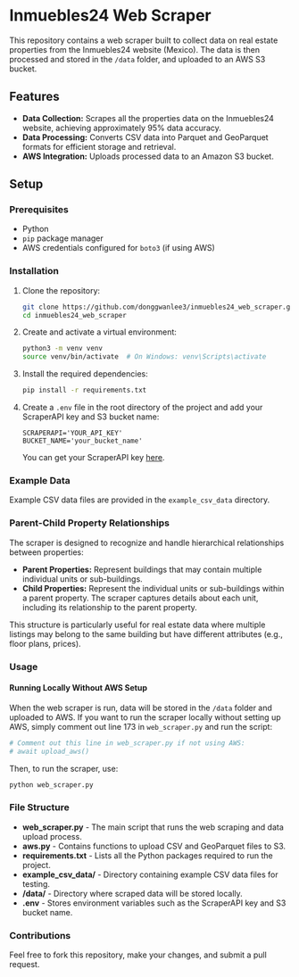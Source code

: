 # Inmuebles24 Web Scraper

This repository contains a web scraper built to collect data on real estate properties from the Inmuebles24 website (Mexico). The data is then processed and stored in the `/data` folder, and uploaded to an AWS S3 bucket.

## Features
- **Data Collection:** Scrapes all the properties data on the Inmuebles24 website, achieving approximately 95% data accuracy.
- **Data Processing:** Converts CSV data into Parquet and GeoParquet formats for efficient storage and retrieval.
- **AWS Integration:** Uploads processed data to an Amazon S3 bucket.

## Setup

### Prerequisites
- Python
- `pip` package manager
- AWS credentials configured for `boto3` (if using AWS)

### Installation

1. Clone the repository:
    ```bash
    git clone https://github.com/donggwanlee3/inmuebles24_web_scraper.git
    cd inmuebles24_web_scraper
    ```

2. Create and activate a virtual environment:
    ```bash
    python3 -m venv venv
    source venv/bin/activate  # On Windows: venv\Scripts\activate
    ```

3. Install the required dependencies:
    ```bash
    pip install -r requirements.txt
    ```

4. Create a `.env` file in the root directory of the project and add your ScraperAPI key and S3 bucket name:
    ```plaintext
    SCRAPERAPI='YOUR_API_KEY'
    BUCKET_NAME='your_bucket_name'
    ```

    You can get your ScraperAPI key [here](https://www.scraperapi.com/solutions/scraping-api/).

### Example Data

Example CSV data files are provided in the `example_csv_data` directory.

### Parent-Child Property Relationships

The scraper is designed to recognize and handle hierarchical relationships between properties:

- **Parent Properties:** Represent buildings that may contain multiple individual units or sub-buildings.
- **Child Properties:** Represent the individual units or sub-buildings within a parent property. The scraper captures details about each unit, including its relationship to the parent property.

This structure is particularly useful for real estate data where multiple listings may belong to the same building but have different attributes (e.g., floor plans, prices).

### Usage

#### Running Locally Without AWS Setup
When the web scraper is run, data will be stored in the `/data` folder and uploaded to AWS. If you want to run the scraper locally without setting up AWS, simply comment out line 173 in `web_scraper.py` and run the script:

```python
# Comment out this line in web_scraper.py if not using AWS:
# await upload_aws()
```

Then, to run the scraper, use:

```bash
python web_scraper.py
```

### File Structure

- **web_scraper.py** - The main script that runs the web scraping and data upload process.
- **aws.py** - Contains functions to upload CSV and GeoParquet files to S3.
- **requirements.txt** - Lists all the Python packages required to run the project.
- **example_csv_data/** - Directory containing example CSV data files for testing.
- **/data/** - Directory where scraped data will be stored locally.
- **.env** - Stores environment variables such as the ScraperAPI key and S3 bucket name.

### Contributions

Feel free to fork this repository, make your changes, and submit a pull request.
